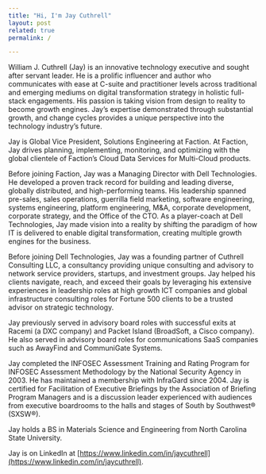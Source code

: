 ```yaml
---
title: "Hi, I'm Jay Cuthrell"
layout: post
related: true
permalink: /

---
```


William J. Cuthrell (Jay) is an innovative technology executive and sought after servant leader. He is a prolific influencer and author who communicates with ease at C-suite and practitioner levels across traditional and emerging mediums on digital transformation strategy in holistic full-stack engagements. His passion is taking vision from design to reality to become growth engines. Jay’s expertise demonstrated through substantial growth, and change cycles provides a unique perspective into the technology industry’s future.

Jay is Global Vice President, Solutions Engineering at Faction. At Faction, Jay drives planning, implementing, monitoring, and optimizing with the global clientele of Faction’s Cloud Data Services for Multi-Cloud products.

Before joining Faction, Jay was a Managing Director with Dell Technologies. He developed a proven track record for building and leading diverse, globally distributed, and high-performing teams. His leadership spanned pre-sales, sales operations, guerrilla field marketing, software engineering, systems engineering, platform engineering, M&A, corporate development, corporate strategy, and the Office of the CTO. As a player-coach at Dell Technologies, Jay made vision into a reality by shifting the paradigm of how IT is delivered to enable digital transformation, creating multiple growth engines for the business.

Before joining Dell Technologies, Jay was a founding partner of Cuthrell Consulting LLC, a consultancy providing unique consulting and advisory to network service providers, startups, and investment groups. Jay helped his clients navigate, reach, and exceed their goals by leveraging his extensive experiences in leadership roles at high growth ICT companies and global infrastructure consulting roles for Fortune 500 clients to be a trusted advisor on strategic technology.

Jay previously served in advisory board roles with successful exits at Racemi (a DXC company) and Packet Island (BroadSoft, a Cisco company). He also served in advisory board roles for communications SaaS companies such as AwayFind and CommuniGate Systems.

Jay completed the INFOSEC Assessment Training and Rating Program for INFOSEC Assessment Methodology by the National Security Agency in 2003. He has maintained a membership with InfraGard since 2004. Jay is certified for Facilitation of Executive Briefings by the Association of Briefing Program Managers and is a discussion leader experienced with audiences from executive boardrooms to the halls and stages of South by Southwest® (SXSW®).

Jay holds a BS in Materials Science and Engineering from North Carolina State University.

Jay is on LinkedIn at [https://www.linkedin.com/in/jaycuthrell](https://www.linkedin.com/in/jaycuthrell).
